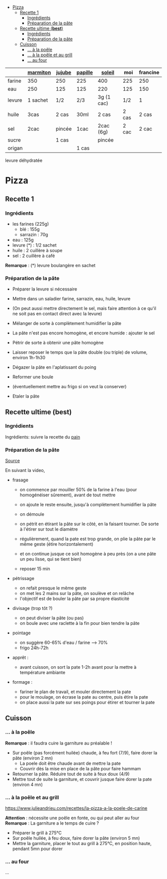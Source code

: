 
<!-- vim-markdown-toc Marked -->

* [Pizza](#pizza)
    * [Recette 1](#recette-1)
        * [Ingrédients](#ingrédients)
        * [Préparation de la pâte](#préparation-de-la-pâte)
    * [Recette ultime (**best**)](#recette-ultime-(**best**))
        * [Ingrédients](#ingrédients)
        * [Préparation de la pâte](#préparation-de-la-pâte)
    * [Cuisson](#cuisson)
        * [... à la poêle](#...-à-la-poêle)
        * [... à la poêle et au grill](#...-à-la-poêle-et-au-grill)
        * [... au four](#...-au-four)

<!-- vim-markdown-toc -->

|        | [marmiton][1] | [jujube][2] | [papille][3] | [soleil][4] | moi   | francine |
| ------ | ------------- | ----------- | ------------ | ----------- | ----- | -------- |
| farine | 350           | 250         | 225          | 400         | 225   | 250      |
| eau    | 250           | 125         | 125          | 220         | 125   | 150      |
| levure | 1 sachet      | 1/2         | 2/3          | 3g (1 cac)  | 1/2   | 1        |
| huile  | 3cas          | 2 cas       | 30ml         | 2 cas       | 2 cas | 2 cas    |
| sel    | 2cac          | pincée      | 1cac         | 2cac (6g)   | 2 cac | 2 cac    |
| sucre  |               | 1 cas       |              | pincée      |       |          |
| origan |               |             | 1 cas        |             |       |          |

levure déhydratée


[1]: https://www.marmiton.org/recettes/recette_pate-a-pizza-epaisse-et-moelleuse_58761.aspx
[2]: https://www.jujube-en-cuisine.fr/faire-sa-pate-a-pizza-maison/
[3]: https://www.papillesetpupilles.fr/2018/04/pate-a-pizza-epaisse-et-moelleuse.html/
[4]: https://www.undejeunerdesoleil.com/2012/10/la-pate-pizza-du-pizzaiolo-2-recettes-4_17.html


# Pizza

## Recette 1 

### Ingrédients
- les farines (225g)
    - blé       : 155g
    - sarrazin  : 70g
- eau           : 125g
- levure (*)    : 1/2 sachet
- huile         : 2 cuillère à soupe
- sel           : 2 cuillère à café

**Remarque** : (*) levure boulangère en sachet

### Préparation de la pâte

- Préparer la levure si nécessaire
- Mettre dans un saladier farine, sarrazin, eau, huile, levure
- (On peut aussi mettre directement le sel, mais faire attention à ce qu'il ne soit pas en contact direct avec la levure)
- Mélanger de sorte à complètement humidifier la pâte
- La pâte n'est pas encore homogène, et encore humide : ajouter le sel
- Pétrir de sorte à obtenir une pâte homogène
- Laisser reposer le temps que la pâte double (ou triple) de volume, environ 1h-1h30

- Dégazer la pâte en l'aplatissant du poing
- Reformer une boule
- (éventuellement mettre au frigo si on veut la conserver)
- Etaler la pâte

## Recette ultime (**best**)

### Ingrédients

Ingrédients: suivre la recette du [pain](pain.md#recette-utime)

### Préparation de la pâte 

[Source](https://www.youtube.com/watch?v=wTLfStCLpSs)

En suivant la video,
- frasage
    - on commence par mouiller 50% de la farine à l'eau (pour homogénéiser sûrement), avant de tout mettre
    - on ajoute le reste ensuite, jusqu'à complètement humidifier la pâte

    - on démoule
    - on pétrit en étirant la pâte sur le côté, en la faisant tourner. De sorte à l'étirer sur tout le diamètre
    - régulièrement, quand la pate est trop grande, on plie la pâte par le même geste (étire horizontalement)
    - et on continue jusque ce soit homogène à peu près (on a une pâte un peu lisse, qui se tient bien)
    - reposer 15 min

- pétrissage
    * on refait presque le même geste
    * on met les 2 mains sur la pâte, on soulève et on relâche
    * l'objectif est de bouler la pâte par sa propre élasticité
- divisage (trop tôt ?)
    * on peut diviser la pâte (ou pas)
    * on boule avec une raclette à la fin pour bien tendre la pâte
- pointage
    * on suggère 60-65% d'eau / farine --> 70%
    * frigo 24h-72h

- apprêt : 
    * avant cuisson, on sort la pate 1-2h avant pour la mettre à température ambiante
- formage : 
    * fariner le plan de travail, et mouler directement la pate
    * pour le moulage, on écrase la pate au centre, puis étire la pate
    * on place aussi la pate sur ses poings pour étirer et tourner la pate

## Cuisson
### ... à la poêle

**Remarque** : il faudra cuire la garniture au préalable !

- Sur poêle (pas forcément huilée) chaude, à feu fort (7/9), faire dorer la pâte (environ 2 mn)
    - La poele doit être chaude avant de mettre la pate
    - Couvrir dès la mise en place de la pâte pour faire hammam
- Retourner la pâte. Réduire tout de suite à feux doux (4/9)
- Mettre tout de suite la garniture, et couvrir jusque faire dorer la pate (environ 4 mn)

### ... à la poêle et au grill
https://www.julieandrieu.com/recettes/la-pizza-a-la-poele-de-carine

**Attention** : nécessite une poêle en fonte, ou qui peut aller au four
**Remarque** : La garniture a le temps de cuire ?

- Préparer le grill à 275°C
- Sur poêle huilée, à feu doux, faire dorer la pâte (environ 5 mn)
- Mettre la garniture, placer le tout au grill à 275°C, en position haute, pendant 5mn pour dorer

### ... au four
...
